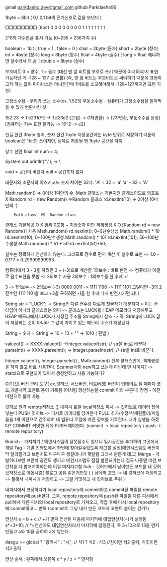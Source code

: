 gmail parkdaeho.dev@gmail.com
github Parkdaeho99


1byte = 8bit
( 0,1,0,1 bit의 전기신호로 값을 보낸다 )

□□□□□□□□ (8bit)
0 0  0 0 0  0 0 0
1 1  1 1 1  1 1 1

2^8의 개수만큼 표시 가능
(0~255 = 256가지 수)

boolean = 1bit ( true = 1 , false = 0 )
char = 2byte (문자)
short = 2byte (정수)
int = 4byte (정수)
long = 8byte (정수)
float = 4byte (실수) [ long < float 왜냐하면 실수라서 더 큼 ]
double = 8byte (실수)

부호비트 0 = 양수, 1 = 음수
(대신 맨 앞 비트를 부호로 쓰기 때문에 0~255까지 표현 가능하던 게 -128 ~ 127 로 변함)
(즉, 맨 앞 비트는 부호비트로 써야하기 때문에 표현하고자 하는 값이 마이너스든 아니든간에 1비트를 소모해야해서 -128~127까지만 표현 가능)

고정소수점 - 우리가 쓰는 소수(ex. 1.523)
부동소수점 - 컴퓨터가 고정소수점을 알아먹을 수 있게 변환시킨 것

152.23 -> 1.523*10^2 -> 1.523*e2
(고정)  -> (1차변환)    -> (2차변환, 부동소수점 완성)
                                [컴퓨터는 지수 표현 불가능 -> 10^2 -> e2]

한글 한칸 3byte
영어, 숫자 한칸 1byte
저장공간에는 byte 단위로 저장하기 때문에 boolean은 1bit만 쓰이지만, 실제로 저장될 땐 1byte 공간을 차지

상수 선언
final int num = 4;

System.out.println("\\"); => \

void = 공간이 비었다
null = 공간조차 없다

대문자와 소문자의 아스키코드 숫자 차이는 32다.
'A' + 32 = 'a'
'a' - 32 = 'A'

Math.random() => 0이상 1미만의 수, Math 클래스는 기본지원 클래스이므로 임포트X
Random rd = new Random() =>Random 클래스
	rd.nextInt(10) => 0이상 10미만의 수

		Math class	VS	Random class
클래스 기본제공	O			X
범위			0포함 ~ 지정숫자 미만
객체생성		X			O [Random rd = new Random()]
사용		Math.random()		rd.nextInt();
0~9난수생성	Math.random() * 10	rd.nextInt(10);
0~100난수생성	Math.random() * 101	rd.nextInt(101);
50~100난수생성	Math.random() * 51 + 50	rd.nextInt(51)+50;

실수는 정확하게 연산하지 않는다. 
그러므로 정수로 먼저 계산 후 실수로 표현
-> 1.0 - 0.1*7 = 0.29999999993

컴퓨터에서 3 - 3을 하려면 3 + (-3)으로 계산함
1의보수 : 비트 반전 -> 컴퓨터가 이걸로 음수표현을 못함 -> 2의보수 사용
2의보수 : 1의보수를 한 후에 +1

3	  -> 1의보수    -> 2의보수 (-3)
0000 0011 -> 1111 1100 -> 1111 1101
그렇다면 -3의 2진수인 1111 1101을 보고 +3을 구하려면 -1을 한 후에 다시 반전시키면 되나

String str = "LUCK";
-> String은 다른 변수랑 다르게 첫글자가 대문자다 = 이는 곧 타입이 아니라 클래스라는 의미
-> 클래스는 LUCK를 HEAP 메모리에 저장해두고 HEAP 메모리에서 LUCK가 저장된 주소를 String에서 참조
-> 즉, String에 LUCK 값이 저장되는 것이 아니라 그 값이 가지고 있는 메모리 주소가 저장된다.

String + 숫자 = String
-> 10 + 10 + "" -> 1010 ( 편법 )

valueof()
-> XXXX.valueof()
->Integer.valueof(str); // str을 int로 바꾼다
parseInt()
-> XXXX.parseInt();
-> Integer.parseInt(str); // str을 int로 바꾼다.

Integer.valueof(), Integer.parseInt() , Math.randon()
전부 클래스인데, 객체생성을 하지 않고 바로 사용한다.
Scanner처럼 new하고 쓰는게 아닌데 먼 차이지?
-> statci으로 구현되어 있어서 생성안하고 사용 가능하다?

GIT(깃)
버전 관리 도구( ex.깃허브, 서브버전, 비트버켓)
버전이 업데이트 될 때마다 코드,개발내역,코멘트 등이 기록됨 (이처럼 갱신하는걸 commit 이라 부른다)
장점 - 이전 버전으로 롤백 가능

깃허브 원격 remote저장소
	↕
내피시 로컬 local저장소
피시 -> 깃허브로 데이터 집어넣는다 PUSH
깃허브 -> 피시로 데이터를 당겨온다 PULL
추가/수정/삭제된폴더/파일들을 1개 버전으로 간주하여 내 컴퓨터 로컬에 버전 정보를 기록한다. 내가 실행을 하겠다? COMMIT
커밋한 뒤에 PUSH 해야한다.
(commit -> local repository / push -> remote repository)

Branch - 가지치기 / 메인시스템이 잘못될수도 있으니 임시공간을 추가하여 그곳에서 개발
Tag - 개발 진행도에서 한번에 찾아갈수있도록 태그를 설정(메인시스템도 버전이 막 달라질거고 브런치도 마구마구 생길테니까 햇갈림 그래서 만든게 태그)
Merge - 개발하다보면 브런치 공간도 생기고 메인시스템도 점점 발전돼가는데 결국 나중엔 메인,브런치를 다 합쳐져야하는데 이걸 머지라고함
fork - 깃허브에서 남이만든 코드를 내 깃허브저장소로 이동시킴( 블로그 공유 같은거인듯 )
( 남에꺼 포크 -> 내 깃허브에 저장되고 -> 풀해서 내피시에 저장하고 -> 그걸 커밋하고 내 깃허브로 푸쉬 )

내피시에서 코딩하다가 local repository에 commit하고
commit된 파일을 remote repository에 push한다.
그후, remote repository에 push된 파일을 다른 피시에서 pull해서 다른 피시의 local repository로 가져오고,
작업 후에 다시 local repository에 commit하고... 반복
(commit이 그냥 내가 만든 코드에 코멘트 붙이는 건가?)

연산자
a = b + c // +가 먼저 연산된 다음에 마지막에 대입연산자(=)가 실행됨
a*=3+10; // *=연산자도 대입연산자라서 마지막에 실행된다, 즉 3+10으로 13을 먼저 만들고 a와 10을 곱하여 a에 넣는다.

daegu >= global ? "광역시" : "시";
// 식1 ? 식2 : 식3
//참이면 식2 출력, 거짓이면 식3 출력

연산 순서 : 왼쪽에서 오른쪽
x * y / z  = * 먼저함
